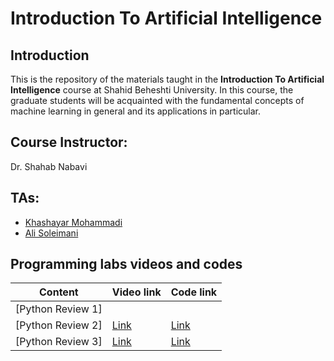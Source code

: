 # Introduction To Artificial Intelligence

## Introduction

This is the repository of the materials taught in the **Introduction To Artificial Intelligence** course at Shahid Beheshti University. In this course, the graduate students will be acquainted with the fundamental concepts of machine learning in general and its applications in particular.

## Course Instructor:

Dr. Shahab Nabavi

## TAs:

- [Khashayar Mohammadi](https://github.com/KhashayarM7)
- [Ali Soleimani](https://github.com/AliSoleimani2001)


## Programming labs videos and codes

| Content                                                                                              | Video link        | Code link        |
| ---------------------------------------------------------------------------------------------------- | ----------------- | -----------------|
| [Python Review 1]| |  |
| [Python Review 2]| [Link]() | [Link](https://github.com/AliSoleimani2001/Introduction_To_AI_Class/blob/main/session1.py) |
| [Python Review 3]| [Link](https://drive.google.com/file/d/1XFh0HQFxmVFsfW3o7FTZUTe_55zPPviL/view?usp=sharing) | [Link]()  |
